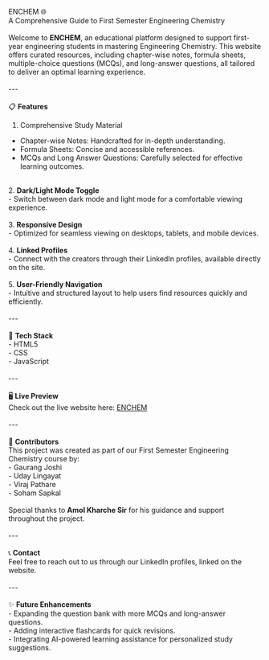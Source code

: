  ENCHEM 🌐  <br>
A Comprehensive Guide to First Semester Engineering Chemistry<br>
<br>
Welcome to <b>ENCHEM</b>, an educational platform designed to support first-year engineering students in mastering Engineering Chemistry. This website offers curated resources, including chapter-wise notes, formula sheets, multiple-choice questions (MCQs), and long-answer questions, all tailored to deliver an optimal learning experience.  <br>
<br>
---<br>
<br>
📋 <b>Features</b>  <br>
1. Comprehensive Study Material  <br>
- Chapter-wise Notes: Handcrafted for in-depth understanding.  <br>
- Formula Sheets: Concise and accessible references.  <br>
- MCQs and Long Answer Questions: Carefully selected for effective learning outcomes.  <br>
<br>
2. <b>Dark/Light Mode Toggle</b>  <br>
- Switch between dark mode and light mode for a comfortable viewing experience.  <br>
<br>
3. <b>Responsive Design</b>  <br>
- Optimized for seamless viewing on desktops, tablets, and mobile devices.  <br>
<br>
4. <b>Linked Profiles</b> <br>
- Connect with the creators through their LinkedIn profiles, available directly on the site.  <br>
<br>
5. <b>User-Friendly Navigation</b>  <br>
- Intuitive and structured layout to help users find resources quickly and efficiently.  <br>
<br>
---<br>
<br>
🚀 <b>Tech Stack</b>  <br>
- HTML5  <br>
- CSS  <br>
- JavaScript  <br>
<br>
---<br>
<br>
🖥️ <b>Live Preview</b>  <br>
Check out the live website here: <a href="https://team-atr057.github.io/ENCHEM/" taget="_blank">ENCHEM</a> <br>
<br>
---<br>
<br>
👥 <b>Contributors</b>  <br>
This project was created as part of our First Semester Engineering Chemistry course by:<br>  
- Gaurang Joshi <br>
- Uday Lingayat  <br>
- Viraj Pathare <br>
- Soham Sapkal  <br>
<br>
Special thanks to <b>Amol Kharche Sir</b> for his guidance and support throughout the project.  <br>
<br>
---<br>
<br>
📞 <b>Contact</b>  <br>
Feel free to reach out to us through our LinkedIn profiles, linked on the website.<br>  
<br>
---<br>
<br>
✨ <b>Future Enhancements</b> <br> 
- Expanding the question bank with more MCQs and long-answer questions.  <br>
- Adding interactive flashcards for quick revisions.  <br>
- Integrating AI-powered learning assistance for personalized study suggestions.<br>  
